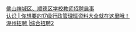   
[佛山禅城区、顺德区学校教师招聘启事](http://www.dianyue.me/archives/263/5d8k91dy4cwpcqxn/)  
[认识 | 你想要的17级行政管理班资料大全就在这里哦！](http://www.dianyue.me/archives/744/9eg588j3j52k440z/)  
[湖州招聘 |综合招聘2](http://www.dianyue.me/archives/695/k5nkvwd9v6qp6hcg/)